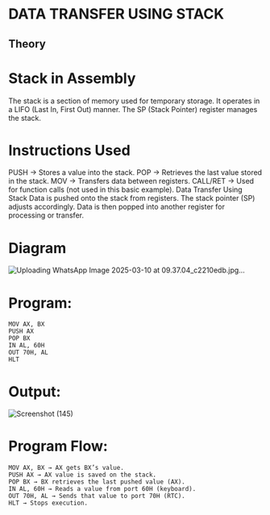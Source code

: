 # DATA TRANSFER USING STACK
## Theory
# Stack in Assembly
The stack is a section of memory used for temporary storage. It operates in a LIFO (Last In, First Out) manner. The SP (Stack Pointer) register manages the stack.

#  Instructions Used
PUSH → Stores a value into the stack.
POP → Retrieves the last value stored in the stack.
MOV → Transfers data between registers.
CALL/RET → Used for function calls (not used in this basic example).
Data Transfer Using Stack
Data is pushed onto the stack from registers.
The stack pointer (SP) adjusts accordingly.
Data is then popped into another register for processing or transfer.

# Diagram
![Uploading WhatsApp Image 2025-03-10 at 09.37.04_c2210edb.jpg…]()


# Program:
~~~
MOV AX, BX
PUSH AX
POP BX
IN AL, 60H
OUT 70H, AL
HLT
~~~
# Output:
![Screenshot (145)](https://github.com/user-attachments/assets/4c54a317-d27b-4940-b827-cb1a9986c610)


# Program Flow:
~~~
MOV AX, BX → AX gets BX’s value.
PUSH AX → AX value is saved on the stack.
POP BX → BX retrieves the last pushed value (AX).
IN AL, 60H → Reads a value from port 60H (keyboard).
OUT 70H, AL → Sends that value to port 70H (RTC).
HLT → Stops execution.
~~~


